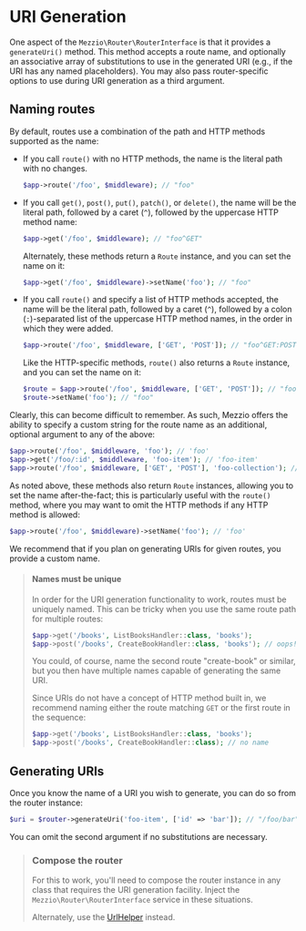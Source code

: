 # URI Generation

One aspect of the `Mezzio\Router\RouterInterface` is that it provides a
`generateUri()` method. This method accepts a route name, and optionally an
associative array of substitutions to use in the generated URI (e.g., if the URI
has any named placeholders). You may also pass router-specific options to use
during URI generation as a third argument.

## Naming routes

By default, routes use a combination of the path and HTTP methods supported as
the name:

- If you call `route()` with no HTTP methods, the name is the literal path with
  no changes.

  ```php
  $app->route('/foo', $middleware); // "foo"
  ```

- If you call `get()`, `post()`, `put()`, `patch()`, or `delete()`, the name
  will be the literal path, followed by a caret (`^`), followed by the
  uppercase HTTP method name:

  ```php
  $app->get('/foo', $middleware); // "foo^GET"
  ```

  Alternately, these methods return a `Route` instance, and you can set the
  name on it:

  ```php
  $app->get('/foo', $middleware)->setName('foo'); // "foo"
  ```

- If you call `route()` and specify a list of HTTP methods accepted, the name
  will be the literal path, followed by a caret (`^`), followed by a colon
  (`:`)-separated list of the uppercase HTTP method names, in the order in which
  they were added.

  ```php
  $app->route('/foo', $middleware, ['GET', 'POST']); // "foo^GET:POST"
  ```

  Like the HTTP-specific methods, `route()` also returns a `Route` instance,
  and you can set the name on it:

  ```php
  $route = $app->route('/foo', $middleware, ['GET', 'POST']); // "foo^GET:POST"
  $route->setName('foo'); // "foo"
  ```

Clearly, this can become difficult to remember. As such, Mezzio offers the
ability to specify a custom string for the route name as an additional, optional
argument to any of the above:

```php
$app->route('/foo', $middleware, 'foo'); // 'foo'
$app->get('/foo/:id', $middleware, 'foo-item'); // 'foo-item'
$app->route('/foo', $middleware, ['GET', 'POST'], 'foo-collection'); // 'foo-collection'
```

As noted above, these methods also return `Route` instances, allowing you to
set the name after-the-fact; this is particularly useful with the `route()`
method, where you may want to omit the HTTP methods if any HTTP method is
allowed:

```php
$app->route('/foo', $middleware)->setName('foo'); // 'foo'
```

We recommend that if you plan on generating URIs for given routes, you provide a
custom name.

> #### Names must be unique
>
> In order for the URI generation functionality to work, routes must be uniquely
> named. This can be tricky when you use the same route path for multiple
> routes:
>
> ```php
> $app->get('/books', ListBooksHandler::class, 'books');
> $app->post('/books', CreateBookHandler::class, 'books'); // oops!
> ```
>
> You could, of course, name the second route "create-book" or similar, but you
> then have multiple names capable of generating the same URI.
>
> Since URIs do not have a concept of HTTP method built in, we recommend naming
> either the route matching `GET` or the first route in the sequence:
>
> ```php
> $app->get('/books', ListBooksHandler::class, 'books');
> $app->post('/books', CreateBookHandler::class); // no name
> ```


## Generating URIs

Once you know the name of a URI you wish to generate, you can do so from the
router instance:

```php
$uri = $router->generateUri('foo-item', ['id' => 'bar']); // "/foo/bar"
```

You can omit the second argument if no substitutions are necessary.

> ### Compose the router
>
> For this to work, you'll need to compose the router instance in any class that
> requires the URI generation facility. Inject the
> `Mezzio\Router\RouterInterface` service in these situations.
>
> Alternately, use the [UrlHelper](../helpers/url-helper.md) instead.
